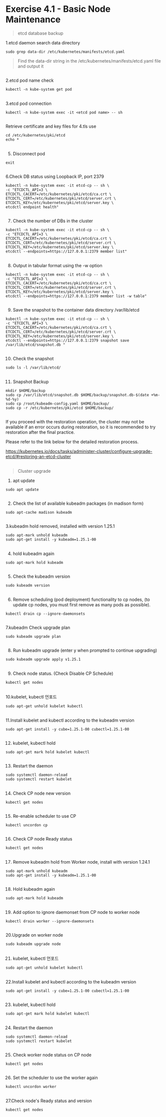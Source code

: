 # Exercise 4.1 - Basic Node Maintenance

> etcd database backup

1.etcd daemon search data directory

```
sudo grep data-dir /etc/kubernetes/manifests/etcd.yaml
```
> Find the data-dir string in the /etc/kubernetes/manifests/etcd.yaml file and output it


##

2.etcd pod name check

```
kubectl -n kube-system get pod
```

##

3.etcd pod connection

```
kubectl -n kube-system exec -it <etcd pod name> -- sh
```

##

Retrieve certificate and key files for 4.tls use

```
cd /etc/kubernetes/pki/etcd
echo *
```

##

5. Disconnect pod

```
exit
```

##

6.Check DB status using Loopback IP, port 2379

```
kubectl -n kube-system exec -it etcd-cp -- sh \
-c "ETCDCTL_API=3 \
ETCDCTL_CACERT=/etc/kubernetes/pki/etcd/ca.crt \
ETCDCTL_CERT=/etc/kubernetes/pki/etcd/server.crt \
ETCDCTL_KEY=/etc/kubernetes/pki/etcd/server.key \
etcdctl endpoint health"
```

##

7. Check the number of DBs in the cluster

```
kubectl -n kube-system exec -it etcd-cp -- sh \
-c "ETCDCTL_API=3 \
ETCDCTL_CACERT=/etc/kubernetes/pki/etcd/ca.crt \
ETCDCTL_CERT=/etc/kubernetes/pki/etcd/server.crt \
ETCDCTL_KEY=/etc/kubernetes/pki/etcd/server.key \
etcdctl --endpoints=https://127.0.0.1:2379 member list"
```

##

8. Output in tabular format using the -w option

```
kubectl -n kube-system exec -it etcd-cp -- sh \
-c "ETCDCTL_API=3 \
ETCDCTL_CACERT=/etc/kubernetes/pki/etcd/ca.crt \
ETCDCTL_CERT=/etc/kubernetes/pki/etcd/server.crt \
ETCDCTL_KEY=/etc/kubernetes/pki/etcd/server.key \
etcdctl --endpoints=https://127.0.0.1:2379 member list -w table"
```

##

9. Save the snapshot to the container data directory /var/lib/etcd

```
kubectl -n kube-system exec -it etcd-cp -- sh \
-c "ETCDCTL_API=3 \
ETCDCTL_CACERT=/etc/kubernetes/pki/etcd/ca.crt \
ETCDCTL_CERT=/etc/kubernetes/pki/etcd/server.crt \
ETCDCTL_KEY=/etc/kubernetes/pki/etcd/server.key \
etcdctl --endpoints=https://127.0.0.1:2379 snapshot save /var/lib/etcd/snapshot.db "
```

##

10. Check the snapshot

```
sudo ls -l /var/lib/etcd/
```

##

11. Snapshot Backup

```
mkdir $HOME/backup
sudo cp /var/lib/etcd/snapshot.db $HOME/backup/snapshot.db-$(date +%m-%d-%y)
sudo cp /root/kubeadm-config.yaml $HOME/backup/
sudo cp -r /etc/kubernetes/pki/etcd $HOME/backup/
```

##

If you proceed with the restoration operation, the cluster may not be available if an error occurs during restoration, so it is recommended to try restoration after the final practice.

Please refer to the link below for the detailed restoration process.

https://kubernetes.io/docs/tasks/administer-cluster/configure-upgrade-etcd/#restoring-an-etcd-cluster

##

##

> Cluster upgrade

1. apt update

```
sudo apt update
```

##

2. Check the list of available kubeadm packages (in madison form)

```
sudo apt-cache madison kubeadm
```

##

3.kubeadm hold removed, installed with version 1.25.1

```
sudo apt-mark unhold kubeadm
sudo apt-get install -y kubeadm=1.25.1-00
```

##

4. hold kubeadm again

```
sudo apt-mark hold kubeadm
```

##

5. Check the kubeadm version

```
sudo kubeadm version
```

##

6. Remove scheduling (pod deployment) functionality to cp nodes, (to update cp nodes, you must first remove as many pods as possible).

```
kubectl drain cp --ignore-daemonsets
```

##

7.kubeadm Check upgrade plan

```
sudo kubeadm upgrade plan
```

##

8. Run kubeadm upgrade (enter y when prompted to continue upgrading)

```
sudo kubeadm upgrade apply v1.25.1
```

##

9. Check node status. (Check Disable CP Schedule)

```
kubectl get nodes
```

##

10.kubelet, kubectl 언포드

```
sudo apt-get unhold kubelet kubectl
```

##

11.Install kubelet and kubectl according to the kubeadm version

```
sudo apt-get install -y cube=1.25.1-00 cubectl=1.25.1-00
```

##

12. kubelet, kubectl hold

```
sudo apt-get mark hold kubelet kubectl
```

##

13. Restart the daemon

```
sudo systemctl daemon-reload
sudo systemctl restart kubelet
```

##

14. Check CP node new version

```
kubectl get nodes
```

##

15. Re-enable scheduler to use CP

```
kubectl uncordon cp
```

##

16. Check CP node Ready status

```
kubectl get nodes
```

##

17. Remove kubeadm hold from Worker node, install with version 1.24.1

```
sudo apt-mark unhold kubeadm
sudo apt-get install -y kubeadm=1.25.1-00
```

##

18. Hold kubeadm again

```
sudo apt-mark hold kubeadm
```

##

19. Add option to ignore daemonset from CP node to worker node

```
kubectl drain worker --ignore-daemonsets
```

##

20.Upgrade on worker node

```
sudo kubeadm upgrade node
```

##

21. kubelet, kubectl 언포드

```
sudo apt-get unhold kubelet kubectl
```

##

22.Install kubelet and kubectl according to the kubeadm version

```
sudo apt-get install -y cube=1.25.1-00 cubectl=1.25.1-00
```

##

23. kubelet, kubectl hold

```
sudo apt-get mark hold kubelet kubectl
```

##

24. Restart the daemon

```
sudo systemctl daemon-reload
sudo systemctl restart kubelet
```

##

25. Check worker node status on CP node

```
kubectl get nodes
```

##

26. Set the scheduler to use the worker again

```
kubectl uncordon worker
```

##

27.Check node's Ready status and version

```
kubectl get nodes
```

